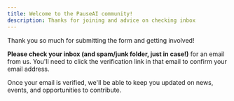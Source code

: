 ```yaml
---
title: Welcome to the PauseAI community!
description: Thanks for joining and advice on checking inbox
---
```


Thank you so much for submitting the form and getting involved!

**Please check your inbox (and spam/junk folder, just in case!)** for an email from us. You'll need to click the verification link in that email to confirm your email address.

Once your email is verified, we'll be able to keep you updated on news, events, and opportunities to contribute.
